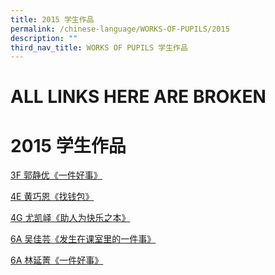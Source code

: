 ```yaml
---
title: 2015 学生作品
permalink: /chinese-language/WORKS-OF-PUPILS/2015
description: ""
third_nav_title: WORKS OF PUPILS 学生作品
---
```

# ALL LINKS HERE ARE BROKEN

2015 学生作品
=========

[3F 郭静优《一件好事》](https://jurongwestpri-moe-edu-sg-admin.cwp.sg/departments/mother-tongue/chinese/works-of-students/2015/3f)  
  
[4E 黄巧恩《找钱包》](https://jurongwestpri-moe-edu-sg-admin.cwp.sg/departments/mother-tongue/chinese/works-of-students/2015/4e)  
  
[4G 尤凯峄《助人为快乐之本》](https://jurongwestpri-moe-edu-sg-admin.cwp.sg/departments/mother-tongue/chinese/works-of-students/2015/4g)  
  
[6A 吴佳芸《发生在课室里的一件事》](https://jurongwestpri-moe-edu-sg-admin.cwp.sg/departments/mother-tongue/chinese/works-of-students/2015/6a)  
  
[6A 林延菁《一件好事》](https://jurongwestpri-moe-edu-sg-admin.cwp.sg/departments/mother-tongue/chinese/works-of-students/2015/6a-1)
